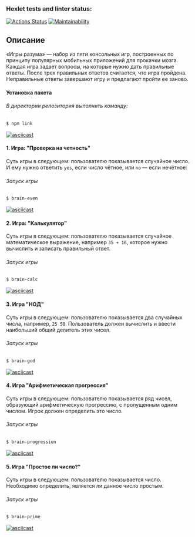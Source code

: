 ### Hexlet tests and linter status:
[![Actions Status](https://github.com/BiscuitDream/frontend-project-44/actions/workflows/hexlet-check.yml/badge.svg)](https://github.com/BiscuitDream/frontend-project-44/actions)
[![Maintainability](https://api.codeclimate.com/v1/badges/0622256ad4ab0e7e4943/maintainability)](https://codeclimate.com/github/BiscuitDream/frontend-project-44/maintainability)

## Описание
«Игры разума» — набор из пяти консольных игр, построенных по принципу популярных мобильных приложений для прокачки мозга. Каждая игра задает вопросы, на которые нужно дать правильные ответы. После трех правильных ответов считается, что игра пройдена. Неправильные ответы завершают игру и предлагают пройти ее заново.


#### Установка пакета
###### В директории репозитория выполнить команду:
```sh
$ npm link
```
[![asciicast](https://asciinema.org/a/84Gx8hiuQA6si2oRkgg5QQzUL.svg)](https://asciinema.org/a/84Gx8hiuQA6si2oRkgg5QQzUL)


#### 1. Игра: "Проверка на четность"
Суть игры в следующем: пользователю показывается случайное число. И ему нужно ответить `yes`, если число чётное, или `no` — если нечётное:

###### Запуск игры
```sh
$ brain-even
```
[![asciicast](https://asciinema.org/a/RZJ1gTpiVagwsnNeINbN0X3kj.svg)](https://asciinema.org/a/RZJ1gTpiVagwsnNeINbN0X3kj)


#### 2. Игра: "Калькулятор"
Суть игры в следующем: пользователю показывается случайное математическое выражение, например `35 + 16`, которое нужно вычислить и записать правильный ответ.

###### Запуск игры
```sh
$ brain-calc
```
[![asciicast](https://asciinema.org/a/9wXFdk6tU37s0S36EfAbw5nSq.svg)](https://asciinema.org/a/9wXFdk6tU37s0S36EfAbw5nSq)


#### 3. Игра "НОД"
Суть игры в следующем: пользователю показывается два случайных числа, например, `25 50`. Пользователь должен вычислить и ввести наибольший общий делитель этих чисел.

###### Запуск игры
```sh
$ brain-gcd
```
[![asciicast](https://asciinema.org/a/OC0H4TaZiquMWDXw1PNVEf6LX.svg)](https://asciinema.org/a/OC0H4TaZiquMWDXw1PNVEf6LX)


#### 4. Игра "Арифметическая прогрессия"
Суть игры в следующем: пользователю показывается ряд чисел, образующий арифметическую прогрессию, с пропущенным одним числом. Игрок должен определить это число.

###### Запуск игры
```sh
$ brain-progression
```
[![asciicast](https://asciinema.org/a/8eZQUeSZ6B7WzJaqGE2cqYj94.svg)](https://asciinema.org/a/8eZQUeSZ6B7WzJaqGE2cqYj94)


#### 5. Игра "Простое ли число?"
Суть игры в следующем: пользователю показывается число. Необходимо определить, является ли данное число простым.

###### Запуск игры
```sh
$ brain-prime
```
[![asciicast](https://asciinema.org/a/DFRrCviGRZRRxRupkYzRLBwLw.svg)](https://asciinema.org/a/DFRrCviGRZRRxRupkYzRLBwLw)
